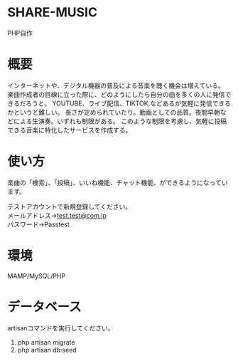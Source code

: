 # SHARE-MUSIC
PHP自作
# 概要
インターネットや、デジタル機器の普及による音楽を聴く機会は増えている。
楽曲作成者の目線に立った際に、どのようにしたら自分の曲を多くの人に発信できるだろうと。
YOUTUBE、ライブ配信、TIKTOK,などあるが気軽に発信できるかというと難しい。
長さが定められていたり。動画としての品質。夜間早朝などによる生演奏。いずれも制限がある。
このような制限を考慮し、気軽に投稿できる音楽に特化したサービスを作成する。
# 使い方
楽曲の「検索」、「投稿」、いいね機能、チャット機能、ができるようになっています。

テストアカウントで新規登録してください。  
メールアドレス→test.test@com.jp  
パスワード→Passtest  

# 環境
MAMP/MySQL/PHP
# データベース
artisanコマンドを実行してください。  
1. php artisan migrate   
2. php artisan db:seed

